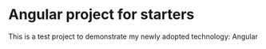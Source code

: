 # Angular project for starters

This is a test project to demonstrate my newly adopted technology: Angular
